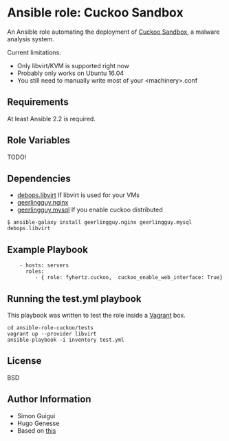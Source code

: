 Ansible role: Cuckoo Sandbox
============================

An Ansible role automating the deployment of [Cuckoo Sandbox](https://cuckoosandbox.org/), a malware analysis system.

Current limitations:

- Only libvirt/KVM is supported right now
- Probably only works on Ubuntu 16.04
- You still need to manually write most of your \<machinery\>.conf


Requirements
------------

At least Ansible 2.2 is required.


Role Variables
--------------

TODO!

Dependencies
------------

- [debops.libvirt](https://github.com/debops/ansible-libvirt) If libvirt is used for your VMs
- [geerlingguy.nginx](https://github.com/geerlingguy/ansible-role-nginx)
- [geerlingguy.mysql](https://github.com/geerlingguy/ansible-role-mysql) If you enable cuckoo distributed

```
$ ansible-galaxy install geerlingguy.nginx geerlingguy.mysql debops.libvirt
```

Example Playbook
----------------

```
    - hosts: servers
      roles:
         - { role: fyhertz.cuckoo,  cuckoo_enable_web_interface: True}
```

Running the test.yml playbook
-----------------------------

This playbook was written to test the role inside a [Vagrant](https://www.vagrantup.com/) box.

```
cd ansible-role-cuckoo/tests
vagrant up --provider libvirt
ansible-playbook -i inventory test.yml
```

License
-------

BSD

Author Information
------------------

- Simon Guigui
- Hugo Genesse
- Based on [this](https://github.com/breachintelligence/ansible-cuckoo)
